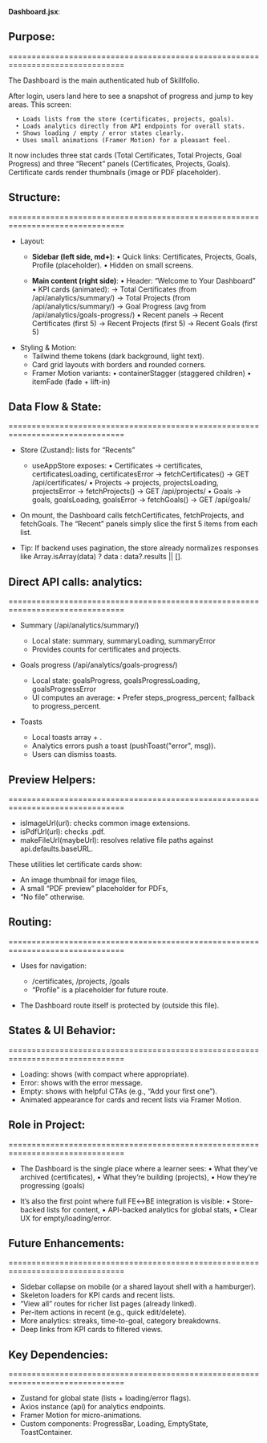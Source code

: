 **Dashboard.jsx**:

## Purpose:
===============================================================================

The Dashboard is the main authenticated hub of Skillfolio.

After login, users land here to see a snapshot of progress and jump to key areas.
This screen:

      • Loads lists from the store (certificates, projects, goals).
      • Loads analytics directly from API endpoints for overall stats.
      • Shows loading / empty / error states clearly.
      • Uses small animations (Framer Motion) for a pleasant feel.

It now includes three stat cards (Total Certificates, Total Projects, Goal Progress) and three “Recent” panels (Certificates, Projects, Goals). Certificate cards render thumbnails (image or PDF placeholder).

## Structure:
===============================================================================

- Layout:
  - **Sidebar (left side, md+)**:
      • Quick links: Certificates, Projects, Goals, Profile (placeholder).
      • Hidden on small screens.

  - **Main content (right side)**:
      • Header: “Welcome to Your Dashboard”
      • KPI cards (animated):
          → Total Certificates (from /api/analytics/summary/)
          → Total Projects (from /api/analytics/summary/)
          → Goal Progress (avg from /api/analytics/goals-progress/)
      • Recent panels
          → Recent Certificates (first 5)
          → Recent Projects (first 5)
          → Recent Goals (first 5)
- Styling & Motion:
  - Tailwind theme tokens (dark background, light text).
  - Card grid layouts with borders and rounded corners.
  - Framer Motion variants:
      • containerStagger (staggered children)
      • itemFade (fade + lift-in)

## Data Flow & State:
===============================================================================

- Store (Zustand): lists for “Recents”

  - useAppStore exposes:
      • Certificates
          → certificates, certificatesLoading, certificatesError
          → fetchCertificates() → GET /api/certificates/
      • Projects
          → projects, projectsLoading, projectsError
          → fetchProjects() → GET /api/projects/
      • Goals
          → goals, goalsLoading, goalsError
          → fetchGoals() → GET /api/goals/

- On mount, the Dashboard calls fetchCertificates, fetchProjects, and fetchGoals.
 The “Recent” panels simply slice the first 5 items from each list.

- Tip: If backend uses pagination, the store already normalizes responses like
 Array.isArray(data) ? data : data?.results || [].

## Direct API calls: analytics:
===============================================================================

- Summary (/api/analytics/summary/)
  - Local state: summary, summaryLoading, summaryError
  - Provides counts for certificates and projects.

- Goals progress (/api/analytics/goals-progress/)
  - Local state: goalsProgress, goalsProgressLoading, goalsProgressError
  - UI computes an average:
      • Prefer steps_progress_percent; fallback to progress_percent.

- Toasts
  - Local toasts array + <ToastContainer />.
  - Analytics errors push a toast (pushToast("error", msg)).
  - Users can dismiss toasts.

 ## Preview Helpers:
 ===============================================================================

- isImageUrl(url): checks common image extensions.
- isPdfUrl(url): checks .pdf.
- makeFileUrl(maybeUrl): resolves relative file paths against api.defaults.baseURL.

These utilities let certificate cards show:
- An image thumbnail for image files,
- A small “PDF preview” placeholder for PDFs,
- “No file” otherwise.

 ## Routing:
 ===============================================================================

- Uses <Link> for navigation:
  - /certificates, /projects, /goals
  - “Profile” is a placeholder for future route.

- The Dashboard route itself is protected by <ProtectedRoute> (outside this file).

 ## States & UI Behavior:
 ===============================================================================

- Loading: shows <Loading /> (with compact where appropriate).
- Error: shows <EmptyState isError /> with the error message.
- Empty: shows <EmptyState /> with helpful CTAs (e.g., “Add your first one”).
- Animated appearance for cards and recent lists via Framer Motion.

## Role in Project:
===============================================================================

- The Dashboard is the single place where a learner sees:
      • What they’ve archived (certificates),
      • What they’re building (projects),
      • How they’re progressing (goals)

- It’s also the first point where full FE↔BE integration is visible:
      • Store-backed lists for content,
      • API-backed analytics for global stats,
      • Clear UX for empty/loading/error.

## Future Enhancements:
===============================================================================

- Sidebar collapse on mobile (or a shared layout shell with a hamburger).
- Skeleton loaders for KPI cards and recent lists.
- “View all” routes for richer list pages (already linked).
- Per-item actions in recent (e.g., quick edit/delete).
- More analytics: streaks, time-to-goal, category breakdowns.
- Deep links from KPI cards to filtered views.

## Key Dependencies:
===============================================================================

- Zustand for global state (lists + loading/error flags).
- Axios instance (api) for analytics endpoints.
- Framer Motion for micro-animations.
- Custom components: ProgressBar, Loading, EmptyState, ToastContainer.




